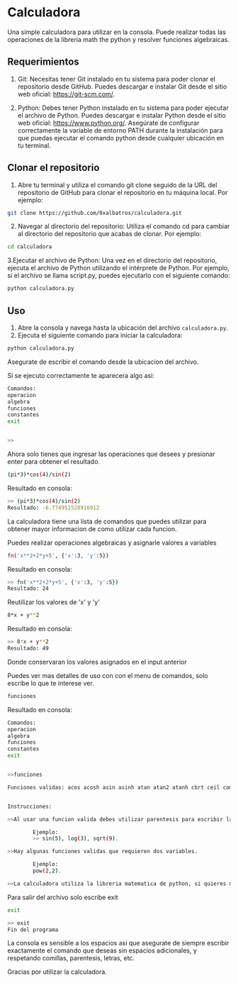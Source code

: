 # Calculadora

Una simple calculadora para utilizar en la consola. Puede realizar todas las operaciones de la libreria math the python y resolver funciones algebraicas.

## Requerimientos

1. Git: Necesitas tener Git instalado en tu sistema para poder clonar el repositorio desde GitHub. Puedes descargar e instalar Git desde el sitio web oficial: https://git-scm.com/.

2. Python: Debes tener Python instalado en tu sistema para poder ejecutar el archivo de Python. Puedes descargar e instalar Python desde el sitio web oficial: https://www.python.org/. Asegúrate de configurar correctamente la variable de entorno PATH durante la instalación para que puedas ejecutar el comando python desde cualquier ubicación en tu terminal.

## Clonar el repositorio

1. Abre tu terminal y utiliza el comando git clone seguido de la URL del repositorio de GitHub para clonar el repositorio en tu máquina local. Por ejemplo:

```bash
git clone https://github.com/0xalbatros/calculadora.git
```

2. Navegar al directorio del repositorio: Utiliza el comando cd para cambiar al directorio del repositorio que acabas de clonar. Por ejemplo:

```bash
cd calculadora
```

3.Ejecutar el archivo de Python: Una vez en el directorio del repositorio, ejecuta el archivo de Python utilizando el intérprete de Python. Por ejemplo, si el archivo se llama script.py, puedes ejecutarlo con el siguiente comando:

```bash
python calculadora.py
```

## Uso

1. Abre la consola y navega hasta la ubicación del archivo `calculadora.py`.
2. Ejecuta el siguiente comando para iniciar la calculadora:

```bash
python calculadora.py
```

Asegurate de escribir el comando desde la ubicacion del archivo.

Si se ejecuto correctamente te aparecera algo asi:

```bash
Comandos:
operacion
algebra
funciones
constantes
exit


>>
```

Ahora solo tienes que ingresar las operaciones que desees y presionar enter para obtener el resultado.


```bash
(pi*3)*cos(4)/sin(2)
```
Resultado en consola:
```bash
>> (pi*3)*cos(4)/sin(2)
Resultado: -6.774951528916912
```

La calculadora tiene una lista de comandos que puedes utilizar para obtener mayor informacion de como utilizar cada funcion.

Puedes realizar operaciones algebraicas y asignarle valores a variables


```bash
fn('x**2+2*y+5', {'x':3, 'y':5})
```
Resultado en consola:
```bash
>> fn('x**2+2*y+5', {'x':3, 'y':5})
Resultado: 24
```

Reutilizar los valores de 'x' y 'y'

```bash
8*x + y**2
```
Resultado en consola:
```bash
>> 8*x + y**2
Resultado: 49
```
Donde conservaran los valores asignados en el input anterior

Puedes ver mas detalles de uso con con el menu de comandos, solo escribe lo que te interese ver.

```bash
funciones
```
Resultado en consola:
```bash
Comandos:
operacion
algebra
funciones
constantes
exit


>>funciones

Funciones validas: acos acosh asin asinh atan atan2 atanh cbrt ceil comb copysign cos cosh degrees dist erf erfc exp exp2 expm1 fabs factorial floor fmod frexp fsum gamma gcd hypot isclose isfinite isinf isnan isqrt lcm ldexp lgamma log log10 log1p log2 modf nextafter perm pow prod radians remainder sin sinh sqrt sumprod tan tanh trunc ulp e pi tau fn __builtins__ x y


Instrucciones:

>>Al usar una funcion valida debes utilizar parentesis para escribir la variable.

        Ejemplo:
        >> sin(5), log(3), sqrt(9).

>>Hay algunas funciones validas que requieren dos variables.

        Ejemplo:
        pow(2,2).

>>La calculadora utiliza la libreria matematica de python, si quieres mas detalles sobre una funcion los puedes encontrar aqui: https://docs.python.org/3/library/math.html
```

Para salir del archivo solo escribe exit


```bash
exit
```
```bash
>> exit
Fin del programa
```

La consola es sensible a los espacios asi que asegurate de siempre escribir exactamente el comando que deseas sin espacios adicionales, y respetando comillas, parentesis, letras, etc.

Gracias por utilizar la calculadora. 